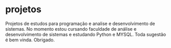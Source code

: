 # projetos
Projetos de estudos para programação e analise e desenvolvimento de sistemas.
No momento estou cursando faculdade de análise e desenvolvimento de sistemas e estudando Python e MYSQL.
Toda sugestão é bem vinda.
Obrigado.
